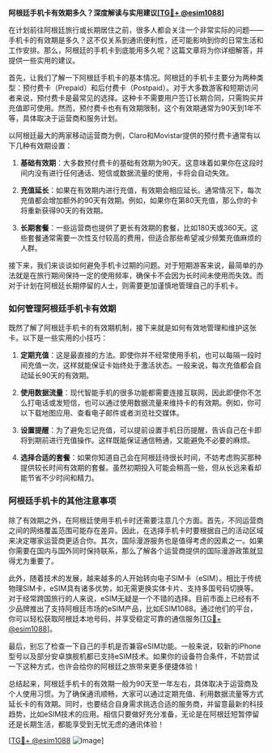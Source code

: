 **阿根廷手机卡有效期多久？深度解读与实用建议[[TG💪+ @esim1088](https://t.me/s/esim1088)]**

在计划前往阿根廷旅行或长期居住之前，很多人都会关注一个非常实际的问题——手机卡的有效期是多久？这不仅关系到通讯便利性，还可能影响到你的日常生活和工作安排。那么，阿根廷的手机卡到底能用多久呢？这篇文章将为你详细解答，并提供一些实用的建议。

首先，让我们了解一下阿根廷手机卡的基本情况。阿根廷的手机卡主要分为两种类型：预付费卡（Prepaid）和后付费卡（Postpaid）。对于大多数游客和短期访问者来说，预付费卡是最常见的选择。这种卡不需要用户签订长期合同，只需购买并充值即可使用。然而，预付费卡也有有效期限制，这个有效期通常为90天到1年不等，具体取决于运营商和服务计划。

以阿根廷最大的两家移动运营商为例，Claro和Movistar提供的预付费卡通常有以下几种有效期设置：

1. **基础有效期**：大多数预付费卡的基础有效期为90天。这意味着如果你在这段时间内没有进行任何通话、短信或数据流量的使用，卡将会自动失效。
   
2. **充值延长**：如果在有效期内进行充值，有效期会相应延长。通常情况下，每次充值都会增加额外的90天有效期。例如，如果你在第80天充值，那么你的卡将重新获得90天的有效期。

3. **长期套餐**：一些运营商也提供了更长有效期的套餐，比如180天或360天。这些套餐通常需要一次性支付较高的费用，但适合那些希望减少频繁充值麻烦的人群。

接下来，我们来谈谈如何避免手机卡过期的问题。对于短期游客来说，最简单的办法就是在旅行期间保持一定的使用频率，确保卡不会因为长时间未使用而失效。而对于计划在阿根廷长期停留的人士，则需要更加谨慎地管理自己的手机卡。

### 如何管理阿根廷手机卡有效期

既然了解了阿根廷手机卡的有效期机制，接下来就是如何有效地管理和维护这张卡。以下是一些实用的小技巧：

1. **定期充值**：这是最直接的方法。即使你并不经常使用手机，也可以每隔一段时间充值一次，这样就能保证卡始终处于激活状态。一般来说，每次充值都会自动延长90天的有效期。

2. **使用数据流量**：现代智能手机的很多功能都需要连接互联网，因此即便你不怎么打电话或发短信，也可以通过使用数据流量来维持卡的有效期。例如，你可以下载地图应用、查看电子邮件或者浏览社交媒体。

3. **设置提醒**：为了避免忘记充值，可以提前设置手机日历提醒，告诉自己在卡即将到期前进行充值操作。这样既能保证通信畅通，又能避免不必要的麻烦。

4. **选择合适的套餐**：如果你知道自己会在阿根廷待很长时间，不妨考虑购买那种提供较长时间有效期的套餐。虽然初期投入可能会稍高一些，但从长远来看却能节省不少时间和精力。

### 阿根廷手机卡的其他注意事项

除了有效期之外，在阿根廷使用手机卡时还需要注意几个方面。首先，不同运营商之间的网络覆盖范围可能存在差异。因此，在选择手机卡时要根据自己的活动区域来决定哪家运营商更适合你。其次，国际漫游服务也是值得考虑的因素之一。如果你需要在国内与国外同时保持联系，那么了解各个运营商提供的国际漫游政策就显得尤为重要了。

此外，随着技术的发展，越来越多的人开始转向电子SIM卡（eSIM）。相比于传统物理SIM卡，eSIM具有诸多优势，如无需更换实体卡片、支持多国号码切换等。对于经常跨国旅行的人来说，eSIM无疑是一个不错的选择。目前市面上已经有不少品牌推出了支持阿根廷市场的eSIM产品，比如ESIM1088。通过他们的平台，你可以轻松获取阿根廷本地号码，并享受稳定可靠的通信服务[[TG💪+ @esim1088](https://t.me/s/esim1088)]。

最后，别忘了检查一下自己的手机是否兼容eSIM功能。一般来说，较新的iPhone型号以及部分安卓旗舰机都已支持eSIM技术。如果你的设备符合条件，不妨尝试一下这种方式，也许会给你的阿根廷之旅带来更多便捷体验！

总结起来，阿根廷手机卡的有效期一般为90天至一年左右，具体取决于运营商及个人使用习惯。为了确保通讯顺畅，大家可以通过定期充值、利用数据流量等方式延长卡的有效期。同时，也要结合自身需求挑选合适的服务商，并留意最新的科技趋势，比如eSIM技术的应用。相信只要做好充分准备，无论是在阿根廷短暂停留还是长期生活，都能享受到无忧无虑的通讯体验！

[[TG💪+ @esim1088](https://t.me/s/esim1088) ![Image](https://i.postimg.cc/4NQfJmqS/Snipaste-2025-05-13-00-14-12.png)]